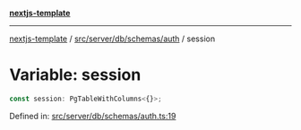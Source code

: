 [**nextjs-template**](README.md)

---

[nextjs-template](README.md) / [src/server/db/schemas/auth](src.server.db.schemas.auth.md) / session

# Variable: session

```ts
const session: PgTableWithColumns<{}>;
```

Defined in: [src/server/db/schemas/auth.ts:19](https://github.com/mariolim96/Easy-Check-In/blob/e840a4393cceae48bed5204292fc61d73f9f5dbb/src/server/db/schemas/auth.ts#L19)

